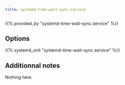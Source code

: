 ```yaml
---
title: systemd-time-wait-sync.service
---
```


{{% provided_by "systemd-time-wait-sync.service" %}}

## Options

{{% systemd_unit "systemd-time-wait-sync.service" %}}

## Additionnal notes

Nothing here.